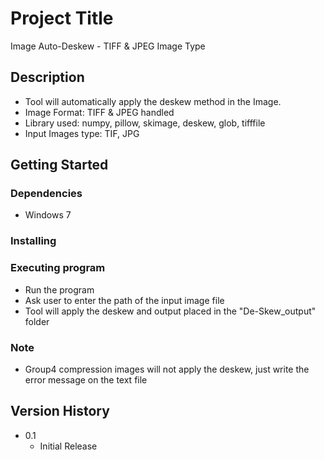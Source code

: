 # Project Title

Image Auto-Deskew - TIFF & JPEG Image Type

## Description

* Tool will automatically apply the deskew method in the Image.
* Image Format: TIFF & JPEG handled
* Library used: numpy, pillow, skimage, deskew, glob, tifffile
* Input Images type: TIF, JPG

## Getting Started

### Dependencies

* Windows 7

### Installing

### Executing program

* Run the program
* Ask user to enter the path of the input image file
* Tool will apply the deskew and output placed in the "De-Skew_output" folder 

### Note
* Group4 compression images will not apply the deskew, just write the error message on the text file


## Version History

* 0.1
    * Initial Release
